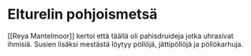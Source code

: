 # Elturelin pohjoismetsä
[[Reya Mantelmoor]] kertoi että täällä oli pahisdruideja jotka uhrasivat ihmisiä.
Susien lisäksi mestästä löytyy pöllöjä, jättipöllöjä ja pöllökarhuja.



